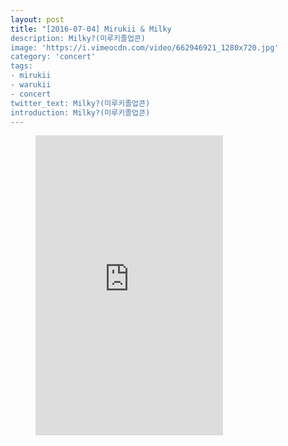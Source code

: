 ```yaml
---
layout: post
title: "[2016-07-04] Mirukii & Milky
description: Milky?(미루키졸업콘)
image: 'https://i.vimeocdn.com/video/662946921_1280x720.jpg'
category: 'concert'
tags:
- mirukii
- warukii
- concert
twitter_text: Milky?(미루키졸업콘)
introduction: Milky?(미루키졸업콘)
---
```

<figure class="video_container">
<iframe src="https://player.vimeo.com/video/239851102" height="480" frameborder="0" webkitallowfullscreen mozallowfullscreen allowfullscreen></iframe>
</figure>
